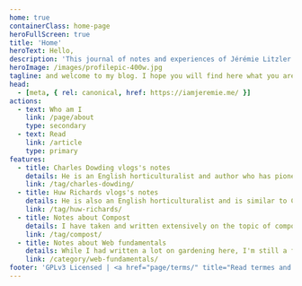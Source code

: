 ```yaml
---
home: true
containerClass: home-page
heroFullScreen: true
title: 'Home'
heroText: Hello,
description: 'This journal of notes and experiences of Jérémie Litzler (available offline after installation) will provide a wide range of topics about sustainable living'
heroImage: /images/profilepic-400w.jpg
tagline: and welcome to my blog. I hope you will find here what you are looking for!
head:
  - [meta, { rel: canonical, href: https://iamjeremie.me/ }]
actions:
  - text: Who am I
    link: /page/about
    type: secondary
  - text: Read
    link: /article
    type: primary
features:
  - title: Charles Dowding vlogs's notes
    details: He is an English horticulturalist and author who has pioneered modern no dig and organic soil management since 1983.
    link: /tag/charles-dowding/
  - title: Huw Richards vlogs's notes
    details: He is also an English horticulturalist and is similar to Charles in some ways while bringing other arguments about gardening and self-sufficiency in food.
    link: /tag/huw-richards/
  - title: Notes about Compost
    details: I have taken and written extensively on the topic of compost, thanks to Charles and Huw. This tag will bring you to all the articles on the topic.
    link: /tag/compost/
  - title: Notes about Web fundamentals
    details: While I had written a lot on gardening here, I'm still a full-time software engineer and I share a few review and experiences on the topic.
    link: /category/web-fundamentals/
footer: 'GPLv3 Licensed | <a href="page/terms/" title="Read termes and conditions of this website">Terms</a>'
---
```

